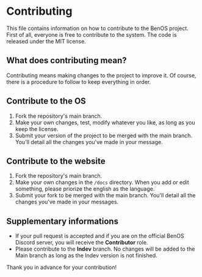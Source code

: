 # Contributing
This file contains information on how to contribute to the BenOS project. First of all, everyone is free to contribute to the system. The code is released under the MIT license.

## What does contributing mean?
Contributing means making changes to the project to improve it. Of course, there is a procedure to follow to keep everything in order.

## Contribute to the OS
1. Fork the repository's main branch.
2. Make your own changes, test, modify whatever you like, as long as you keep the license.
3. Submit your version of the project to be merged with the main branch. You'll detail all the changes you've made in your message.

## Contribute to the website
1. Fork the repository's main branch.
2. Make your own changes in the `/docs` directory. When you add or edit something, please priorize the english as the language.
3. Submit your fork to be merged with the main branch. You'll detail all the changes you've made in your messages.

## Supplementary informations
- If your pull request is accepted and if you are on the official BenOS Discord server, you will receive the **Contributor** role.
- Please contribute to the **Indev** branch. No changes will be added to the Main branch as long as the Indev version is not finished.

Thank you in advance for your contribution!